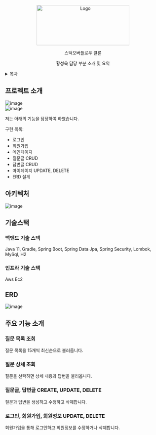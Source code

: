 <div align="center">
  <a href="https://github.com/tjddnr7760/stackoverflow_clone/assets/42529087/97f8f760-ae32-4d8a-8bd5-57cfd9765805">
    <img src="https://github.com/jonghyeon37/pre-practice/assets/124742974/4ad0d2cb-3af3-4e37-93f0-6e0a983028c9" alt="Logo" width="300" height="130">
  </a>
  <p align="center">
  스택오버플로우 클론
  </p>

  <p align="center">
    황성욱 담당 부분 소개 및 요약
  </p>
</div>

<!-- TABLE OF CONTENTS -->
<details>
  <summary>목차</summary>
  <ol>
    <li><a href="#프로젝트-소개">프로젝트 소개</a></li>
    <li><a href="#아키텍처">아키텍처</a></li>
    <li><a href="#기술스택">기술 스택</a></li>
    <li><a href="#erd">ERD</a></li>
    <li><a href="#주요-기능-소개">주요 기능 소개</a></li>
  </ol>
</details>


## 프로젝트 소개
![image](https://github.com/jonghyeon37/pre-practice/assets/124742974/f18131ad-c7fd-4702-b099-e0cc9b541f49)  
![image](https://github.com/jonghyeon37/pre-practice/assets/124742974/4786bd7c-c974-4b0e-8d61-a99a372869f0)

저는 아래의 기능을 담당하여 하였습니다.

구현 목록:
* 로그인
* 회원가입
* 메인페이지
* 질문글 CRUD
* 답변글 CRUD
* 마이페이지 UPDATE, DELETE
* ERD 설계

## 아키텍처
![image](https://github.com/tjddnr7760/stackoverflow_clone/assets/42529087/75a7074d-5548-45c8-814d-cd42b5dc44c2)

## 기술스택
### 백엔드 기술 스택
Java 11,  Gradle,  Spring Boot,  Spring Data Jpa,  Spring Security,  Lombok,  MySql,  H2
### 인프라 기술 스택
Aws Ec2

## ERD
![image](https://github.com/tjddnr7760/stackoverflow_clone/assets/42529087/cdc8d5ac-9689-4f4b-8139-b2001e02b327)

## 주요 기능 소개
### 질문 목록 조회
질문 목록을 15개씩 최신순으로 불러옵니다.
### 질문 상세 조회
질문을 선택하면 상세 내용과 답변을 불러옵니다.
### 질문글, 답변글 CREATE, UPDATE, DELETE
질문과 답변을 생성하고 수정하고 삭제합니다.
### 로그인, 회원가입, 회원정보 UPDATE, DELETE
회원가입을 통해 로그인하고 회원정보를 수정하거나 삭제합니다.
